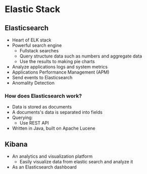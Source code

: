 # Elastic Stack

## Elasticsearch

- Heart of ELK stack
- Powerful search engine
  - Fullstack searches
  - Query structure data such as numbers and aggregate data
  - Use the results to making pie charts
- Analyze applications logs and system metrics
- Applications Performance Management (APM)
- Send events to Elasticsearch
- Anomality Detection

### How does Elasticsearch work?

- Data is stored as documents
- A documents's data is separated into fields
-  Querying:
   -  Use REST API
- Written in Java, built on Apache Lucene
## Kibana

- An analytics and visualization platform
  - Easily visualize data from elastic search and analyze it
- As an Elasticsearch dashboard  
